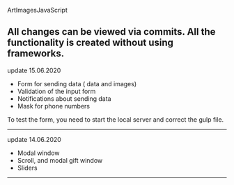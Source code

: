 ArtImagesJavaScript

All changes can be viewed via commits.
All the functionality is created without using frameworks.
---
update 15.06.2020
- Form for sending data ( data and images)
- Validation of the input form
- Notifications about sending data
- Mask for phone numbers

To test the form, you need to start the local server and correct the gulp file.

---
update 14.06.2020
- Modal window
- Scroll, and modal gift window
- Sliders
-------
